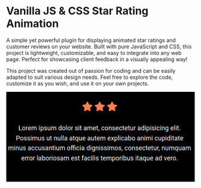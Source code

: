 # Vanilla JS & CSS Star Rating Animation

A simple yet powerful plugin for displaying animated star ratings and customer reviews on your website. Built with pure JavaScript and CSS, this project is lightweight, customizable, and easy to integrate into any web page. Perfect for showcasing client feedback in a visually appealing way!

This project was created out of passion for coding and can be easily adapted to suit various design needs. Feel free to explore the code, customize it as you wish, and use it on your own projects.

![Stars animation](./firefox-stars.gif)
